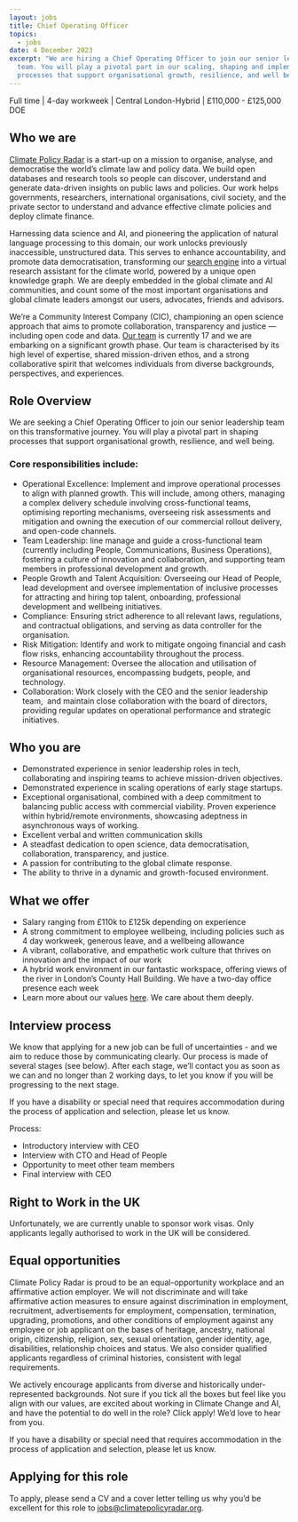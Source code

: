 ```yaml
---
layout: jobs
title: Chief Operating Officer
topics:
  - jobs
date: 4 December 2023
excerpt: "We are hiring a Chief Operating Officer to join our senior leadership
  team. You will play a pivotal part in our scaling, shaping and implementing
  processes that support organisational growth, resilience, and well being. "
---
```

<!--StartFragment-->

Full time | 4-day workweek | Central London-Hybrid | £110,000 - £125,000 DOE 

## Who we are

[Climate Policy Radar](http://climatepolicyradar.org/) is a start-up on a mission to organise, analyse, and democratise the world’s climate law and policy data. We build open databases and research tools so people can discover, understand and generate data-driven insights on public laws and policies. Our work helps governments, researchers, international organisations, civil society, and the private sector to understand and advance effective climate policies and deploy climate finance.

Harnessing data science and AI, and pioneering the application of natural language processing to this domain, our work unlocks previously inaccessible, unstructured data. This serves to enhance accountability, and promote data democratisation, transforming our [search engine](https://app.climatepolicyradar.org) into a virtual research assistant for the climate world, powered by a unique open knowledge graph. We are deeply embedded in the global climate and AI communities, and count some of the most important organisations and global climate leaders amongst our users, advocates, friends and advisors.

We’re a Community Interest Company (CIC), championing an open science approach that aims to promote collaboration, transparency and justice — including open code and data. [Our team](https://climatepolicyradar.org/about#team) is currently 17 and we are embarking on a significant growth phase. Our team is characterised by its high level of expertise, shared mission-driven ethos, and a strong collaborative spirit that welcomes individuals from diverse backgrounds, perspectives, and experiences.

## Role Overview

We are seeking a Chief Operating Officer to join our senior leadership team on this transformative journey. You will play a pivotal part in shaping processes that support organisational growth, resilience, and well being.  

### Core responsibilities include:

* Operational Excellence: Implement and improve operational processes to align with planned growth. This will include, among others, managing a complex delivery schedule involving cross-functional teams, optimising reporting mechanisms, overseeing risk assessments and mitigation and owning the execution of our commercial rollout delivery, and open-code channels.
* Team Leadership: line manage and guide a cross-functional team (currently including People, Communications, Business Operations), fostering a culture of innovation and collaboration, and supporting team members in professional development and growth.
* People Growth and Talent Acquisition: Overseeing our Head of People, lead development and oversee implementation of inclusive processes for attracting and hiring top talent, onboarding, professional development and wellbeing initiatives. 
* Compliance: Ensuring strict adherence to all relevant laws, regulations, and contractual obligations, and serving as data controller for the organisation. 
* Risk Mitigation: Identify and work to mitigate ongoing financial and cash flow risks, enhancing accountability throughout the process.
* Resource Management: Oversee the allocation and utilisation of organisational resources, encompassing budgets, people, and technology.
* Collaboration: Work closely with the CEO and the senior leadership team,  and maintain close collaboration with the board of directors, providing regular updates on operational performance and strategic initiatives.

## Who you are

* Demonstrated experience in senior leadership roles in tech, collaborating and inspiring teams to achieve mission-driven objectives.
* Demonstrated experience in scaling operations of early stage startups.
* Exceptional organisational, combined with a deep commitment to balancing public access with commercial viability. Proven experience within hybrid/remote environments, showcasing adeptness in asynchronous ways of working.
* Excellent verbal and written communication skills
* A steadfast dedication to open science, data democratisation, collaboration, transparency, and justice.
* A passion for contributing to the global climate response. 
* The ability to thrive in a dynamic and growth-focused environment.

## What we offer

* Salary ranging from £110k to £125k depending on experience
* A strong commitment to employee wellbeing, including policies such as 4 day workweek, generous leave, and a wellbeing allowance
* A vibrant, collaborative, and empathetic work culture that thrives on innovation and the impact of our work
* A hybrid work environment in our fantastic workspace, offering views of the river in London’s County Hall Building. We have a two-day office presence each week
* Learn more about our values [here](https://climatepolicyradar.org/about#values). We care about them deeply.

## Interview process

We know that applying for a new job can be full of uncertainties - and we aim to reduce those by communicating clearly. Our process is made of several stages (see below). After each stage, we’ll contact you as soon as we can and no longer than 2 working days, to let you know if you will be progressing to the next stage.

If you have a disability or special need that requires accommodation during the process of application and selection, please let us know.

Process:

* Introductory interview with CEO 
* Interview with CTO and Head of People 
* Opportunity to meet other team members
* Final interview with CEO

## Right to Work in the UK

Unfortunately, we are currently unable to sponsor work visas. Only applicants legally authorised to work in the UK will be considered.

## Equal opportunities

Climate Policy Radar is proud to be an equal-opportunity workplace and an affirmative action employer. We will not discriminate and will take affirmative action measures to ensure against discrimination in employment, recruitment, advertisements for employment, compensation, termination, upgrading, promotions, and other conditions of employment against any employee or job applicant on the bases of heritage, ancestry, national origin, citizenship, religion, sex, sexual orientation, gender identity, age, disabilities, relationship choices and status. We also consider qualified applicants regardless of criminal histories, consistent with legal requirements.

We actively encourage applicants from diverse and historically under-represented backgrounds. Not sure if you tick all the boxes but feel like you align with our values, are excited about working in Climate Change and AI, and have the potential to do well in the role? Click apply! We’d love to hear from you.

If you have a disability or special need that requires accommodation in the process of application and selection, please let us know.

## Applying for this role

To apply, please send a CV and a cover letter telling us why you’d be excellent for this role to jobs@climatepolicyradar.org.

<!--EndFragment-->